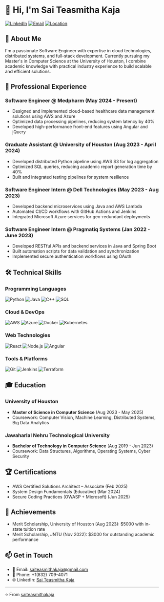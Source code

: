 # 👋 Hi, I'm Sai Teasmitha Kaja

[![LinkedIn](https://img.shields.io/badge/LinkedIn-Connect-blue)](https://www.linkedin.com/in/sai-teasmitha-kaja-b33382210/)
[![Email](https://img.shields.io/badge/Email-Contact-red)](mailto:saiteasmithakaja@gmail.com)
[![Location](https://img.shields.io/badge/Location-Houston,%20TX-green)](https://www.google.com/maps/place/Houston,+TX)

## 🚀 About Me

I'm a passionate Software Engineer with expertise in cloud technologies, distributed systems, and full-stack development. Currently pursuing my Master's in Computer Science at the University of Houston, I combine academic knowledge with practical industry experience to build scalable and efficient solutions.

## 💼 Professional Experience

### Software Engineer @ Medpharm (May 2024 - Present)
- Designed and implemented cloud-based healthcare data management solutions using AWS and Azure
- Optimized data processing pipelines, reducing system latency by 40%
- Developed high-performance front-end features using Angular and jQuery

### Graduate Assistant @ University of Houston (Aug 2023 - April 2024)
- Developed distributed Python pipeline using AWS S3 for log aggregation
- Optimized SQL queries, reducing academic report generation time by 40%
- Built and integrated testing pipelines for system resilience

### Software Engineer Intern @ Dell Technologies (May 2023 - Aug 2023)
- Developed backend microservices using Java and AWS Lambda
- Automated CI/CD workflows with GitHub Actions and Jenkins
- Integrated Microsoft Azure services for geo-redundant deployments

### Software Engineer Intern @ Pragmatiq Systems (Jan 2022 - June 2023)
- Developed RESTful APIs and backend services in Java and Spring Boot
- Built automation scripts for data validation and synchronization
- Implemented secure authentication workflows using OAuth

## 🛠️ Technical Skills

### Programming Languages
![Python](https://img.shields.io/badge/Python-Expert-blue)
![Java](https://img.shields.io/badge/Java-Expert-orange)
![C++](https://img.shields.io/badge/C++-Advanced-red)
![SQL](https://img.shields.io/badge/SQL-Expert-green)

### Cloud & DevOps
![AWS](https://img.shields.io/badge/AWS-Certified-yellow)
![Azure](https://img.shields.io/badge/Azure-Expert-blue)
![Docker](https://img.shields.io/badge/Docker-Expert-blue)
![Kubernetes](https://img.shields.io/badge/Kubernetes-Intermediate-blue)

### Web Technologies
![React](https://img.shields.io/badge/React-Intermediate-blue)
![Node.js](https://img.shields.io/badge/Node.js-Intermediate-green)
![Angular](https://img.shields.io/badge/Angular-Intermediate-red)

### Tools & Platforms
![Git](https://img.shields.io/badge/Git-Expert-orange)
![Jenkins](https://img.shields.io/badge/Jenkins-Intermediate-red)
![Terraform](https://img.shields.io/badge/Terraform-Intermediate-purple)

## 🎓 Education

### University of Houston
- **Master of Science in Computer Science** (Aug 2023 - May 2025)
- Coursework: Computer Vision, Machine Learning, Distributed Systems, Big Data Analytics

### Jawaharlal Nehru Technological University
- **Bachelor of Technology in Computer Science** (Aug 2019 - Jun 2023)
- Coursework: Data Structures, Algorithms, Operating Systems, Cyber Security

## 🏆 Certifications

- AWS Certified Solutions Architect – Associate (Feb 2025)
- System Design Fundamentals (Educative) (Mar 2024)
- Secure Coding Practices (OWASP + Microsoft) (Jun 2025)

## 🏅 Achievements

- Merit Scholarship, University of Houston (Aug 2023): $5000 with in-state tuition rate
- Merit Scholarship, JNTU (Nov 2022): $3000 for outstanding academic performance


## 📫 Get in Touch

- 📧 Email: [saiteasmithakaja@gmail.com](mailto:saiteasmithakaja@gmail.com)
- 📱 Phone: +1(832) 709-4071
- 🌐 LinkedIn: [Sai Teasmitha Kaja](https://linkedin.com/in/saiteasmithakaja)

---

⭐️ From [saiteasmithakaja](https://github.com/saiteasmithakaja) 
